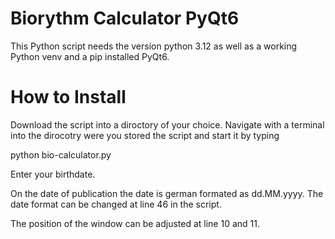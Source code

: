 # Biorythm Calculator PyQt6
This Python script needs the version python 3.12 as well as a working 
Python venv and a pip installed PyQt6.

# How to Install
Download the script into a diroctory of your choice. Navigate with a 
terminal into the dirocotry were you stored the script and start it by 
typing 

python bio-calculator.py

Enter your birthdate.


On the date of publication the date is german formated as dd.MM.yyyy.
The date format can be changed at line 46 in the script.

The position of the window can be adjusted at line 10 and 11.
